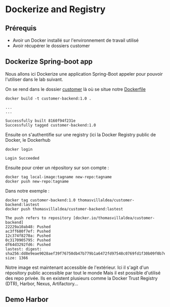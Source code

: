 # Dockerize and Registry

## Prérequis

- Avoir un Docker installé sur l'environnement de travail utilisé
- Avoir récupérer le dossiers customer

## Dockerize Spring-boot app

Nous allons ici Dockerize une application Spring-Boot appeler pour pouvoir l'utiliser
dans le lab suivant.

On se rend dans le dossier [customer](customer) là où se situe notre [Dockerfile](customer/Dockerfile)

```
docker build -t customer-backend:1.0 .
```

```
...
...

Successfully built 8160f94f231e
Successfully tagged customer-backend:1.0
```

Ensuite on s'authentifie sur une registry (ici la Docker Registry public de Docker, le Dockerhub

```
docker login
```

```
Login Succeeded
```

Ensuite pour créer un répository sur son compte : 

```
docker tag local-image:tagname new-repo:tagname
docker push new-repo:tagname
```

Dans notre exemple :

```
docker tag customer-backend:1.0 thomasvillaldea/customer-backend:lastest
docker push thomasvillaldea/customer-backend:lastest
```

```
The push refers to repository [docker.io/thomasvillaldea/customer-backend]
22229a10ab48: Pushed
ac3ff680f7ef: Pushed
12c374f8270a: Pushed
0c3170905795: Pushed
df64d3292fd6: Pushed
lastest: digest: sha256:dd8e9eae9028aef39f76750db47b779b1a6472fd97548c0769fd1f30b09f0b7e size: 1366
```

Notre image est maintenant accessible de l'extérieur.
Ici il s'agit d'un répository public accessible par tout le monde
Mais il est possible d'utilisé des repo privée. Ils en existent plusieurs comme
la Docker Trust Registry (DTR), Harbor, Nexus, Artifactory...


## Demo Harbor

